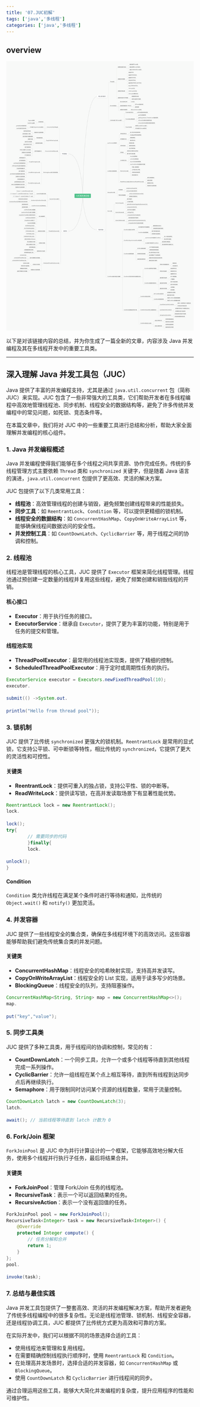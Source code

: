 ```yaml
---
title: '07.JUC初解'
tags: ['java','多线程']
categories: ['java','多线程']
---
```


## overview

![JUC相关类总结 .png](./assets/c1da6b3565224c1688d0d6e6dfa4f377.png)

以下是对该链接内容的总结，并为你生成了一篇全新的文章，内容涉及 Java 并发编程及其在多线程开发中的重要工具类。

---

## 深入理解 Java 并发工具包（JUC）

Java 提供了丰富的并发编程支持，尤其是通过 `java.util.concurrent` 包（简称 JUC）来实现。JUC
包含了一些非常强大的工具类，它们帮助开发者在多线程编程中高效地管理线程池、同步机制、线程安全的数据结构等，避免了许多传统并发编程中的常见问题，如死锁、竞态条件等。

在本篇文章中，我们将对 JUC 中的一些重要工具进行总结和分析，帮助大家全面理解并发编程的核心组件。

### 1. **Java 并发编程概述**

Java 并发编程使得我们能够在多个线程之间共享资源、协作完成任务。传统的多线程管理方式主要依赖 `Thread` 类和 `synchronized`
关键字，但是随着 Java 语言的演进，`java.util.concurrent` 包提供了更高效、灵活的解决方案。

JUC 包提供了以下几类常用工具：

- **线程池**：高效管理线程的创建与销毁，避免频繁创建线程带来的性能损失。
- **同步工具**：如 `ReentrantLock`、`Condition` 等，可以提供更精细的锁机制。
- **线程安全的数据结构**：如 `ConcurrentHashMap`、`CopyOnWriteArrayList` 等，能够确保线程间数据访问的安全性。
- **并发控制工具**：如 `CountDownLatch`、`CyclicBarrier` 等，用于线程之间的协调和控制。

### 2. **线程池**

线程池是管理线程的核心工具，JUC 提供了 `Executor` 框架来简化线程管理。线程池通过预创建一定数量的线程并复用这些线程，避免了频繁创建和销毁线程的开销。

#### 核心接口

- **Executor**：用于执行任务的接口。
- **ExecutorService**：继承自 `Executor`，提供了更为丰富的功能，特别是用于任务的提交和管理。

#### 线程池实现

- **ThreadPoolExecutor**：最常用的线程池实现类，提供了精细的控制。
- **ScheduledThreadPoolExecutor**：用于定时或周期性任务的执行。

```java
ExecutorService executor = Executors.newFixedThreadPool(10);
executor.

submit(() ->System.out.

println("Hello from thread pool"));
```

### 3. **锁机制**

JUC 提供了比传统 `synchronized` 更强大的锁机制。`ReentrantLock` 是常用的显式锁，它支持公平锁、可中断锁等特性，相比传统的
`synchronized`，它提供了更大的灵活性和可控性。

#### 关键类

- **ReentrantLock**：提供可重入的独占锁，支持公平性、锁的中断等。
- **ReadWriteLock**：提供读写锁，在高并发读取场景下有显著性能优势。

```java
ReentrantLock lock = new ReentrantLock();
lock.

lock();
try{
        // 需要同步的代码
        }finally{
        lock.

unlock();
}
```

#### Condition

`Condition` 类允许线程在满足某个条件时进行等待和通知，比传统的 `Object.wait()` 和 `notify()` 更加灵活。

### 4. **并发容器**

JUC 提供了一些线程安全的集合类，确保在多线程环境下的高效访问。这些容器能够帮助我们避免传统集合类的并发问题。

#### 关键类

- **ConcurrentHashMap**：线程安全的哈希映射实现，支持高并发读写。
- **CopyOnWriteArrayList**：线程安全的 List 实现，适用于读多写少的场景。
- **BlockingQueue**：线程安全的队列，支持阻塞操作。

```java
ConcurrentHashMap<String, String> map = new ConcurrentHashMap<>();
map.

put("key","value");
```

### 5. **同步工具类**

JUC 提供了多种工具类，用于线程间的协调和控制，常见的有：

- **CountDownLatch**：一个同步工具，允许一个或多个线程等待直到其他线程完成一系列操作。
- **CyclicBarrier**：允许一组线程在某个点上相互等待，直到所有线程到达同步点后再继续执行。
- **Semaphore**：用于限制同时访问某个资源的线程数量，常用于流量控制。

```java
CountDownLatch latch = new CountDownLatch(3);
latch.

await(); // 当前线程等待直到 latch 计数为 0
```

### 6. **Fork/Join 框架**

`ForkJoinPool` 是 JUC 中为并行计算设计的一个框架，它能够高效地分解大任务，使用多个线程并行执行子任务，最后将结果合并。

#### 关键类

- **ForkJoinPool**：管理 Fork/Join 任务的线程池。
- **RecursiveTask**：表示一个可以返回结果的任务。
- **RecursiveAction**：表示一个没有返回值的任务。

```java
ForkJoinPool pool = new ForkJoinPool();
RecursiveTask<Integer> task = new RecursiveTask<Integer>() {
    @Override
    protected Integer compute() {
        // 任务分解和合并
        return 1;
    }
};
pool.

invoke(task);
```

### 7. **总结与最佳实践**

Java 并发工具包提供了一整套高效、灵活的并发编程解决方案，帮助开发者避免了传统多线程编程中的很多复杂性。无论是线程池管理、锁机制、线程安全容器，还是线程协调工具，JUC
都提供了比传统方式更为高效和可靠的方案。

在实际开发中，我们可以根据不同的场景选择合适的工具：

- 使用线程池来管理和复用线程。
- 在需要精确控制线程执行顺序时，使用 `ReentrantLock` 和 `Condition`。
- 在处理高并发场景时，选择合适的并发容器，如 `ConcurrentHashMap` 或 `BlockingQueue`。
- 使用 `CountDownLatch` 和 `CyclicBarrier` 进行线程间的同步。

通过合理运用这些工具，能够大大简化并发编程的复杂度，提升应用程序的性能和可维护性。
